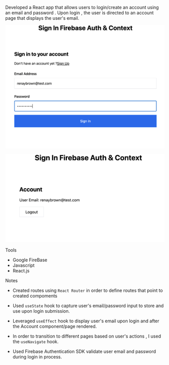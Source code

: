 Developed a React app that allows users to login/create an account using an email and password . Upon login , the user is directed to an account page that displays the user's email. 

![Here is an example of the final product!](/login.png "Login")

![Here is an example of the final product!](/loggedin.png "Login")

Tools 
   - Google FireBase
   - Javascript 
   - React.js 

Notes

  - Created routes using `React Router` in order to define routes that point to created compoments 

  - Used `useState` hook to capture user's email/password input to store and use upon login submission.

  - Leveraged `useEffect` hook to display user's email upon login and after the Account component/page rendered.  

  - In order to transition to different pages based on user's actions , I used the `useNavigate` hook. 

  - Used Firebase Authentication SDK validate user email and password during login in process. 
